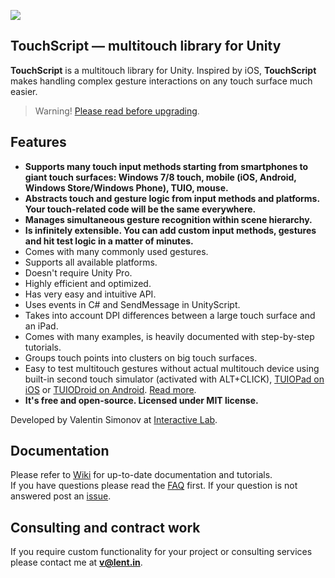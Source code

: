 ![](https://raw.github.com/wiki/InteractiveLab/TouchScript/images/dvfu.jpg)

## TouchScript — multitouch library for Unity

**TouchScript** is a multitouch library for Unity. Inspired by iOS, **TouchScript** makes handling complex gesture interactions on any touch surface much easier. 

> Warning! [Please read before upgrading](https://github.com/InteractiveLab/TouchScript/wiki/Upgrading).

## Features
- **Supports many touch input methods starting from smartphones to giant touch surfaces: Windows 7/8 touch, mobile (iOS, Android, Windows Store/Windows Phone), TUIO, mouse.**
- **Abstracts touch and gesture logic from input methods and platforms. Your touch-related code will be the same everywhere.**
- **Manages simultaneous gesture recognition within scene hierarchy.**
- **Is infinitely extensible. You can add custom input methods, gestures and hit test logic in a matter of minutes.** 
- Comes with many commonly used gestures.
- Supports all available platforms.
- Doesn't require Unity Pro.
- Highly efficient and optimized.
- Has very easy and intuitive API.
- Uses events in C# and SendMessage in UnityScript.
- Takes into account DPI differences between a large touch surface and an iPad.
- Comes with many examples, is heavily documented with step-by-step tutorials.
- Groups touch points into clusters on big touch surfaces.
- Easy to test multitouch gestures without actual multitouch device using built-in second touch simulator (activated with ALT+CLICK), [TUIOPad on iOS](https://itunes.apple.com/us/app/tuiopad/id412446962) or [TUIODroid on Android](https://play.google.com/store/apps/details?id=tuioDroid.impl&hl=en"). [Read more](Testing-multitouch-on-a-PC).
- **It's free and open-source. Licensed under MIT license.**

Developed by Valentin Simonov at [Interactive Lab](http://interactivelab.ru).

## Documentation
Please refer to [Wiki](https://github.com/InteractiveLab/TouchScript/wiki) for up-to-date documentation and tutorials.  
If you have questions please read the [FAQ](https://github.com/InteractiveLab/TouchScript/wiki/FAQ) first. If your question is not answered post an [issue](https://github.com/InteractiveLab/TouchScript/issues?state=closed).

## Consulting and contract work
If you require custom functionality for your project or consulting services please contact me at **v@lent.in**.
